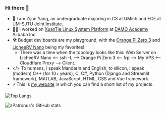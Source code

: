 ### Hi there 👋

- 🔭 I am Zijun Yang, an undergraduate majoring in CS at UMich and ECE at UM-SJTU Joint Institute.
- 👨‍💻 I worked on [XuanTie Linux System Platform](https://www.xrvm.com/soft-tools/os/Linux) at [DAMO Academy](https://damo.alibaba.com/?language=en) Alibaba Inc.
- 🛠️ Budget dev boards are my playground, with the [Orange Pi Zero 3](http://www.orangepi.org/html/hardWare/computerAndMicrocontrollers/details/Orange-Pi-Zero-3.html) and [LicheeRV Nano](https://wiki.sipeed.com/hardware/en/lichee/RV_Nano/1_intro.html) being my favorites!
  - There was a time when the topology looks like this: Web Server on LicheeRV Nano <-- ssh -L --> Orange Pi Zero 3 <-- frp --> My VPS <-- Cloudflare Proxy --> Client.
- </> To humans, I speak Mandarin and English; to silicon, I speak (modern) C++ (for 10+ years), C, C#, Python (Django and Streamlit framework), MATLAB, JavaScript, HTML, CSS and Vue framework. 
- ⚡ This is [my website](https://zjyang.dev/) in which you can find a short list of my projects.

![Top Langs](https://github-readme-stats.vercel.app/api/top-langs/?username=zpatronus&layout=compact&theme=dark&hide=html)

![zPatronus's GitHub stats](https://github-readme-stats.vercel.app/api?username=zpatronus&count_private=true&show_icons=true&theme=dark)

<!--
**zijunhz/zijunhz** is a ✨ _special_ ✨ repository because its `README.md` (this file) appears on your GitHub profile.

Here are some ideas to get you started:

- 🔭 I’m currently working on ...
- 🌱 I’m currently learning ...
- 👯 I’m looking to collaborate on ...
- 🤔 I’m looking for help with ...
- 💬 Ask me about ...
- 📫 How to reach me: ...
- 😄 Pronouns: ...
- ⚡ Fun fact: ...
-->
